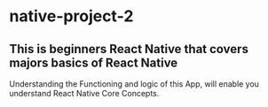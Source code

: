 # native-project-2
## This is beginners React Native that covers majors basics of React Native

Understanding the Functioning and logic of this App, will enable you understand React Native Core Concepts.
